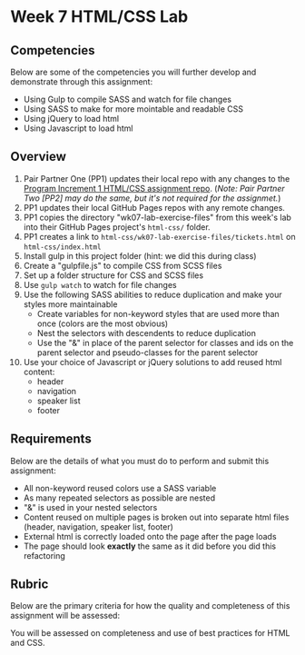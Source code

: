 # Week 7 HTML/CSS Lab

## Competencies

Below are some of the competencies you will further develop and demonstrate through this assignment:

- Using Gulp to compile SASS and watch for file changes
- Using SASS to make for more mointable and readable CSS
- Using jQuery to load html
- Using Javascript to load html


## Overview


1. Pair Partner One (PP1) updates their local repo with any changes to the [Program Increment 1 HTML/CSS assignment repo](https://gitlab.mccinfo.net/code-school/course-work/pi1-html-css). (_Note: Pair Partner Two [PP2] may do the same, but it's not required for the assignmet._)
1. PP1 updates their local GitHub Pages repos with any remote changes.
1. PP1 copies the directory "wk07-lab-exercise-files" from this week's lab into their GitHub Pages project's `html-css/` folder.
1. PP1 creates a link to `html-css/wk07-lab-exercise-files/tickets.html` on  `html-css/index.html`
1. Install gulp in this project folder (hint: we did this during class)
1. Create a "gulpfile.js" to compile CSS from SCSS files
1. Set up a folder structure for CSS and SCSS files
1. Use `gulp watch` to watch for file changes
1. Use the following SASS abilities to reduce duplication and make your styles more maintainable
    - Create variables for non-keyword styles that are used more than once (colors are the most obvious)
    - Nest the selectors with descendents to reduce duplication
    - Use the "&" in place of the parent selector for classes and ids on the parent selector and pseudo-classes for the parent selector
1. Use your choice of Javascript or jQuery solutions to add reused html content:
    - header
    - navigation
    - speaker list
    - footer


## Requirements

Below are the details of what you must do to perform and submit this assignment:

- All non-keyword reused colors use a SASS variable
- As many repeated selectors as possible are nested
- "&" is used in your nested selectors
- Content reused on multiple pages is broken out into separate html files (header, navigation, speaker list, footer)
- External html is correctly loaded onto the page after the page loads
- The page should look **exactly** the same as it did before you did this refactoring

## Rubric

Below are the primary criteria for how the quality and completeness of this assignment will be assessed:

You will be assessed on completeness and use of best practices for HTML and CSS.
